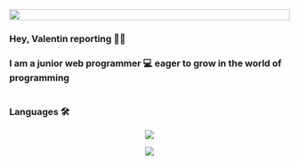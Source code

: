 <div style='display:flex;align-items:center'>
  <img src='https://user-images.githubusercontent.com/74038190/225813708-98b745f2-7d22-48cf-9150-083f1b00d6c9.gif' style=' width: 100%'/>
</div>

### Hey, Valentin reporting 👋🏽</h1>
### I am a junior web programmer  💻  eager to grow in the world of programming

<hr style='background:white'>

### Languages 🛠️

<div>
  <div>
      <p align="center">
        <a href="https://skillicons.dev">
          <img src="https://skillicons.dev/icons?i=python" />
        </a>
      </p>
  </div>
  <div>
        <p align="center">
          <a href="https://skillicons.dev">
            <img src="https://skillicons.dev/icons?i=flask" />
          </a>
        </p>
  </div>

</div>

